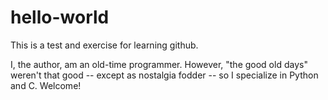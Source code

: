 # hello-world
This is a test and exercise for learning github.

I, the author, am an old-time programmer.
However, "the good old days" weren't that good -- except as nostalgia fodder -- so I specialize in Python and C.
Welcome!

